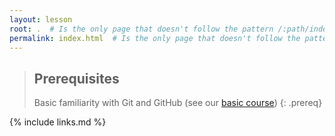 ```yaml
---
layout: lesson
root: .  # Is the only page that doesn't follow the pattern /:path/index.html
permalink: index.html  # Is the only page that doesn't follow the pattern /:path/index.html
---
```


> ## Prerequisites
>
> Basic familiarity with Git and GitHub (see our [basic course](https://imperialcollegelondon.github.io/introductory_grad_school_git_course/index.html))
{: .prereq}

{% include links.md %}
